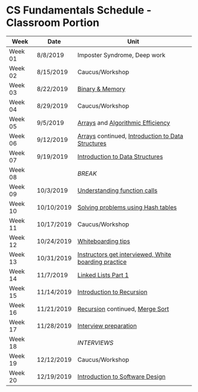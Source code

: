 # CS Fundamentals Schedule - Classroom Portion

| Week    | Date | Unit
|---------|---------|------------------
| Week 01 |  8/8/2019 | Imposter Syndrome, Deep work
| Week 02 |  8/15/2019 | Caucus/Workshop
| Week 03 | 8/22/2019 | [Binary & Memory](https://github.com/Ada-Developers-Academy/textbook-curriculum/blob/master/04-cs-fundamentals/classroom/Binary.md)
| Week 04 | 8/29/2019 | Caucus/Workshop
| Week 05 | 9/5/2019 | [Arrays](https://github.com/Ada-Developers-Academy/textbook-curriculum/blob/master/04-cs-fundamentals/classroom/Arrays.md) and [Algorithmic Efficiency](https://github.com/Ada-Developers-Academy/textbook-curriculum/blob/master/04-cs-fundamentals/classroom/Efficiency%20of%20algorithms.md)
| Week 06 | 9/12/2019 | [Arrays](https://github.com/Ada-Developers-Academy/textbook-curriculum/blob/master/04-cs-fundamentals/classroom/Arrays.md) continued, [Introduction to Data Structures](https://github.com/Ada-Developers-Academy/textbook-curriculum/blob/master/04-cs-fundamentals/classroom/Introduction%20to%20Data%20Structures.md)
| Week 07 | 9/19/2019 | [Introduction to Data Structures](https://github.com/Ada-Developers-Academy/textbook-curriculum/blob/master/04-cs-fundamentals/classroom/Introduction%20to%20Data%20Structures.md)
| Week 08 | | _BREAK_
| Week 09 | 10/3/2019 | [Understanding function calls](https://github.com/Ada-Developers-Academy/textbook-curriculum/blob/master/04-cs-fundamentals/classroom/Understanding%20function%20calls.md)
| Week 10 | 10/10/2019 | [Solving problems using Hash tables](https://github.com/Ada-Developers-Academy/textbook-curriculum/blob/master/04-cs-fundamentals/classroom/hash-tables.md)
| Week 11 | 10/17/2019 | Caucus/Workshop
| Week 12 | 10/24/2019 | [Whiteboarding tips](https://github.com/Ada-Developers-Academy/textbook-curriculum/blob/master/04-cs-fundamentals/classroom/Whiteboarding-Tips.md)
| Week 13 | 10/31/2019 | [Instructors get interviewed, White boarding practice](https://github.com/Ada-Developers-Academy/textbook-curriculum/blob/master/04-cs-fundamentals/classroom/Whiteboarding-Tips.md)
| Week 14 | 11/7/2019 | [Linked Lists Part 1](https://github.com/Ada-Developers-Academy/textbook-curriculum/blob/master/04-cs-fundamentals/classroom/Introduction%20to%20Linked%20Lists.md)
| Week 15 | 11/14/2019 | [Introduction to Recursion](https://github.com/Ada-Developers-Academy/textbook-curriculum/blob/master/04-cs-fundamentals/classroom/Introduction%20to%20Recursion.md)
| Week 16 | 11/21/2019 | [Recursion](https://github.com/Ada-Developers-Academy/textbook-curriculum/blob/master/04-cs-fundamentals/classroom/Introduction%20to%20Recursion.md) continued, [Merge Sort](https://github.com/Ada-Developers-Academy/textbook-curriculum/blob/master/04-cs-fundamentals/classroom/Sorting.md)
| Week 17 | 11/28/2019 | [Interview preparation](https://github.com/Ada-Developers-Academy/textbook-curriculum/blob/master/04-cs-fundamentals/classroom/Whiteboarding-Tips.md)
| Week 18 | | _INTERVIEWS_
| Week 19 | 12/12/2019 | Caucus/Workshop
| Week 20 | 12/19/2019 | [Introduction to Software Design](https://github.com/Ada-Developers-Academy/textbook-curriculum/blob/master/04-cs-fundamentals/classroom/Software%20Design.md)
